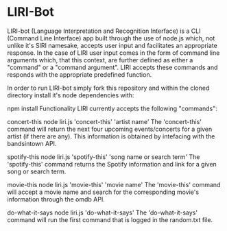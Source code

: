 # LIRI-Bot

LIRI-bot (Language Interpretation and Recognition Interface) is a CLI (Command Line Interface) app built through the use of node.js which, not unlike it's SIRI namesake, accepts user input and facilitates an appropriate response. In the case of LIRI user input comes in the form of command line arguments which, that this context, are further defined as either a "command" or a "command argument". LIRI accepts these commands and responds with the appropriate predefined function.


In order to run LIRI-bot simply fork this repository and within the cloned directory install it's node dependencies with:

npm install
Functionality
LIRI currently accepts the following "commands":

concert-this
node liri.js 'concert-this' 'artist name'
The 'concert-this' command will return the next four upcoming events/concerts for a given artist (if there are any). This information is obtained by intefacing with the bandsintown API.

spotify-this
node liri.js 'spotify-this' 'song name or search term'
The 'spotify-this' command returns the Spotify information and link for a given song or search term.

movie-this
node liri.js 'movie-this' 'movie name'
The 'movie-this' command will accept a movie name and search for the corresponding movie's information through the omdb API.

do-what-it-says
node liri.js 'do-what-it-says'
The 'do-what-it-says' command will run the first command that is logged in the random.txt file.
